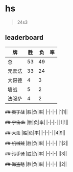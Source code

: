 # hs

> 24s3

## leaderboard
|牌|胜|负|率|
|-|-|-|-|
|总|53|49||
|元素法|33|24||
|大哥德|4|3||
|墙战|5|2||
|法强萨|4|2||


~~## 奥丁战~~
|胜|负|率|
|-|-|-|
|1|1||

~~## 宇宙dk~~
|胜|负|率|
|-|-|-|
|1|1||

~~## 大法~~
|胜|负|率|
|-|-|-|
|4|9||

~~## 机械贼~~
|胜|负|率|
|-|-|-|
|1|2||

~~## 污手骑~~
|胜|负|率|
|-|-|-|
||3||

~~## 海盗瞎~~
|胜|负|率|
|-|-|-|
||2||
